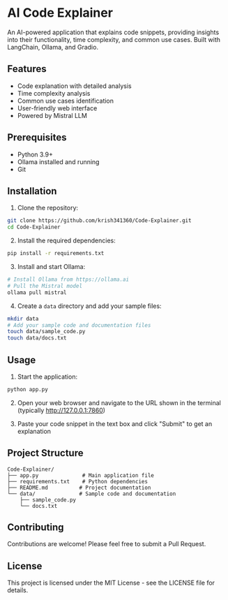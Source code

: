 # AI Code Explainer

An AI-powered application that explains code snippets, providing insights into their functionality, time complexity, and common use cases. Built with LangChain, Ollama, and Gradio.

## Features

- Code explanation with detailed analysis
- Time complexity analysis
- Common use cases identification
- User-friendly web interface
- Powered by Mistral LLM

## Prerequisites

- Python 3.9+
- Ollama installed and running
- Git

## Installation

1. Clone the repository:
```bash
git clone https://github.com/krish341360/Code-Explainer.git
cd Code-Explainer
```

2. Install the required dependencies:
```bash
pip install -r requirements.txt
```

3. Install and start Ollama:
```bash
# Install Ollama from https://ollama.ai
# Pull the Mistral model
ollama pull mistral
```

4. Create a `data` directory and add your sample files:
```bash
mkdir data
# Add your sample code and documentation files
touch data/sample_code.py
touch data/docs.txt
```

## Usage

1. Start the application:
```bash
python app.py
```

2. Open your web browser and navigate to the URL shown in the terminal (typically http://127.0.0.1:7860)

3. Paste your code snippet in the text box and click "Submit" to get an explanation

## Project Structure

```
Code-Explainer/
├── app.py              # Main application file
├── requirements.txt    # Python dependencies
├── README.md          # Project documentation
└── data/              # Sample code and documentation
    ├── sample_code.py
    └── docs.txt
```

## Contributing

Contributions are welcome! Please feel free to submit a Pull Request.

## License

This project is licensed under the MIT License - see the LICENSE file for details. 
